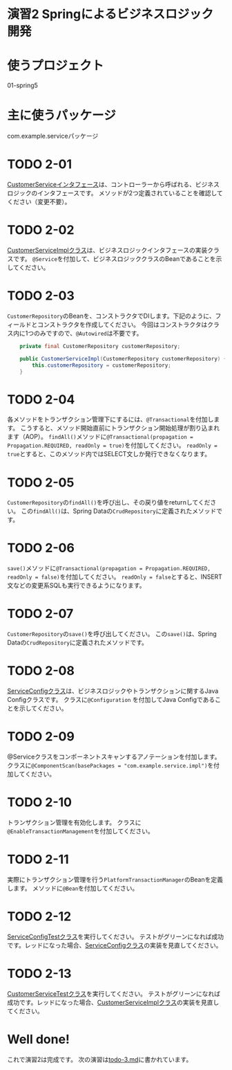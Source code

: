 演習2 Springによるビジネスロジック開発
======================================

# 使うプロジェクト
01-spring5

# 主に使うパッケージ
com.example.serviceパッケージ

# TODO 2-01
[CustomerServiceインタフェース](src/main/java/com/example/service/CustomerService.java)は、コントローラーから呼ばれる、ビジネスロジックのインタフェースです。
メソッドが2つ定義されていることを確認してください（変更不要）。

# TODO 2-02
[CustomerServiceImplクラス](src/main/java/com/example/service/impl/CustomerServiceImpl.java)は、ビジネスロジックインタフェースの実装クラスです。
`@Service`を付加して、ビジネスロジッククラスのBeanであることを示してください。

# TODO 2-03
`CustomerRepository`のBeanを、コンストラクタでDIします。下記のように、フィールドとコンストラクタを作成してください。
今回はコンストラクタはクラス内に1つのみですので、`@Autowired`は不要です。

```java
    private final CustomerRepository customerRepository;

    public CustomerServiceImpl(CustomerRepository customerRepository) {
        this.customerRepository = customerRepository;
    }
```

# TODO 2-04
各メソッドをトランザクション管理下にするには、`@Transactional`を付加します。
こうすると、メソッド開始直前にトランザクション開始処理が割り込まれます（AOP）。
`findAll()`メソッドに`@Transactional(propagation = Propagation.REQUIRED, readOnly = true)`を付加してください。
`readOnly = true`とすると、このメソッド内ではSELECT文しか発行できなくなります。

# TODO 2-05
`CustomerRepository`の`findAll()`を呼び出し、その戻り値をreturnしてください。
この`findAll()`は、Spring Dataの`CrudRepository`に定義されたメソッドです。

# TODO 2-06
`save()`メソッドに`@Transactional(propagation = Propagation.REQUIRED, readOnly = false)`を付加してください。
`readOnly = false`とすると、INSERT文などの変更系SQLも実行できるようになります。

# TODO 2-07
`CustomerRepository`の`save()`を呼び出してください。
この`save()`は、Spring Dataの`CrudRepository`に定義されたメソッドです。

# TODO 2-08
[ServiceConfigクラス](src/main/java/com/example/service/config/ServiceConfig.java)は、ビジネスロジックやトランザクションに関するJava Configクラスです。
クラスに`@Configuration` を付加してJava Configであることを示してください。

# TODO 2-09
@Serviceクラスをコンポーネントスキャンするアノテーションを付加します。
クラスに`@ComponentScan(basePackages = "com.example.service.impl")`を付加してください。

# TODO 2-10
トランザクション管理を有効化します。
クラスに`@EnableTransactionManagement`を付加してください。

# TODO 2-11
実際にトランザクション管理を行う`PlatformTransactionManager`のBeanを定義します。
メソッドに`@Bean`を付加してください。

# TODO 2-12
[ServiceConfigTestクラス](src/test/java/com/example/service/config/ServiceConfigTest.java)を実行してください。
テストがグリーンになれば成功です。レッドになった場合、[ServiceConfigクラス](src/main/java/com/example/service/config/ServiceConfig.java)の実装を見直してください。

# TODO 2-13
[CustomerServiceTestクラス](src/test/java/com/example/service/CustomerServiceTest.java)を実行してください。
テストがグリーンになれば成功です。レッドになった場合、[CustomerServiceImplクラス](src/main/java/com/example/service/impl/CustomerServiceImpl.java)の実装を見直してください。

# Well done!
これで演習2は完成です。
次の演習は[todo-3.md](todo-3.md)に書かれています。